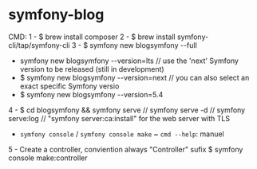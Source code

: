 # symfony-blog

CMD:
1 - $ brew install composer
2 - $ brew install symfony-cli/tap/symfony-cli
3 - $ symfony new blogsymfony --full

- symfony new blogsymfony --version=lts
  // use the 'next' Symfony version to be released (still in development)
- $ symfony new blogsymfony --version=next
  // you can also select an exact specific Symfony versio
- $ symfony new blogsymfony --version=5.4

4 - $ cd blogsymfony && symfony serve // symfony serve -d // symfony serve:log // "symfony server:ca:install" for the web server with TLS

<!-- CMD -->

- `symfony console` / `symfony console make` ~ `cmd --help`: manuel

5 - Create a controller, conviention always "Controller" sufix
$ symfony console make:controller
